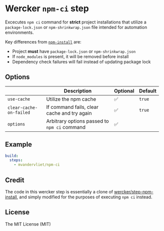 # Wercker `npm-ci` step

Excecutes `npm ci` command for **strict** project installations that utilize a
`package-lock.json` or `npm-shrinkwrap.json` file intended for automation
environments.

Key differences from [`npm-install`](https://app.wercker.com/steps/wercker/npm-install) are:

- Project **must** have `package-lock.json` or `npm-shrinkwrap.json`
- If `node_modules` is present, it will be removed before install
- Dependency check failures will fail instead of updating package lock

## Options

| | Description | Optional | Default |
|--|--|--|--|
| `use-cache` | Utilize the npm cache | ✅  | `true` |
| `clear-cache-on-failed` | If command fails, clear cache and try again | ✅  | `true` |
| `options` | Arbitrary options passed to `npm ci` command | ✅  | |

## Example

```yaml
build:
  steps:
    - mvandervliet/npm-ci
```

## Credit

The code in this wercker step is essentially a clone of
[wercker/step-npm-install](https://github.com/wercker/step-npm-install), and
simply modified for the purposes of executing `npm ci` instead.

## License

The MIT License (MIT)
